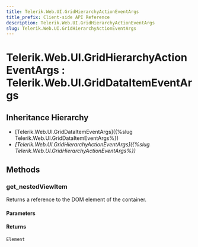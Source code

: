 ```yaml
---
title: Telerik.Web.UI.GridHierarchyActionEventArgs
title_prefix: Client-side API Reference
description: Telerik.Web.UI.GridHierarchyActionEventArgs
slug: Telerik.Web.UI.GridHierarchyActionEventArgs
---
```


# Telerik.Web.UI.GridHierarchyActionEventArgs : Telerik.Web.UI.GridDataItemEventArgs 

## Inheritance Hierarchy

* [Telerik.Web.UI.GridDataItemEventArgs]({%slug Telerik.Web.UI.GridDataItemEventArgs%})
* *[Telerik.Web.UI.GridHierarchyActionEventArgs]({%slug Telerik.Web.UI.GridHierarchyActionEventArgs%})*


## Methods

###  get_nestedViewItem

Returns a reference to the DOM element of the container.

#### Parameters

#### Returns

`Element` 



